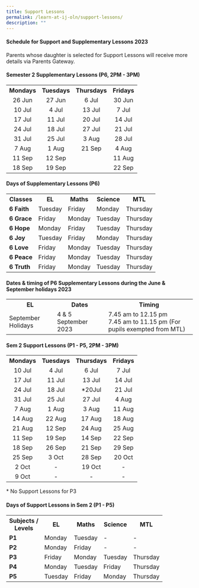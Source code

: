 ```yaml
---
title: Support Lessons
permalink: /learn-at-ij-oln/support-lessons/
description: ""
---
```

<h4><strong>Schedule for Support and Supplementary Lessons 2023</strong></h4>
<p>Parents whose daughter is selected for Support Lessons will receive more details via Parents Gateway.</p>
<h4><strong>Semester 2 Supplementary Lessons (P6, 2PM - 3PM)</strong></h4>
<table class="iveo_table ives_tab_simple2 ive_eobj_center">
<tbody>
<tr>
<th style="text-align: center;">Mondays</th>
<th style="text-align: center;">Tuesdays</th>
<th style="text-align: center;">Thursdays</th>
<th style="text-align: center;">Fridays</th>
</tr>
<tr>
<td style="text-align: center;">26 Jun</td>
<td style="text-align: center;">27 Jun</td>
<td style="text-align: center;">6 Jul</td>
<td style="text-align: center;">30 Jun</td>
</tr>
<tr>
<td style="text-align: center;">10 Jul</td>
<td style="text-align: center;">4 Jul</td>
<td style="text-align: center;">13 Jul</td>
<td style="text-align: center;">7 Jul</td>
</tr>
<tr>
<td style="text-align: center;">17 Jul</td>
<td style="text-align: center;">11 Jul</td>
<td style="text-align: center;">20 Jul</td>
<td style="text-align: center;">14 Jul</td>
</tr>
<tr>
<td style="text-align: center;">24 Jul</td>
<td style="text-align: center;">18 Jul</td>
<td style="text-align: center;">27 Jul</td>
<td style="text-align: center;">21 Jul</td>
</tr>
<tr>
<td style="text-align: center;">31 Jul</td>
<td style="text-align: center;">25 Jul</td>
<td style="text-align: center;">3 Aug</td>
<td style="text-align: center;">28 Jul </td>
</tr>
<tr>
<td style="text-align: center;">7 Aug</td>
<td style="text-align: center;">1 Aug</td>
<td style="text-align: center;">21 Sep</td>
<td style="text-align: center;">4 Aug</td>
</tr>
<tr>
<td style="text-align: center;">11 Sep</td>
<td style="text-align: center;">12 Sep</td>
<td style="text-align: center;"></td>
<td style="text-align: center;">11 Aug</td>
</tr>
	<tr>
<td style="text-align: center;">18 Sep</td>
<td style="text-align: center;">19 Sep</td>
<td style="text-align: center;"></td>
<td style="text-align: center;">22 Sep</td>
</tr>
</tbody>
</table>
<h4><strong>Days of Supplementary Lessons (P6)</strong></h4>
<table>
<tbody>
<tr>
<th>Classes</th>
<th>EL</th>
<th>Maths</th>
<th>Science</th>
<th>MTL</th>
</tr>
<tr>
<td><strong>6 Faith</strong></td>
<td>Tuesday</td>
<td>Friday</td>
<td>Monday</td>
<td>Thursday</td>
</tr>
<tr>
<td><strong>6 Grace</strong></td>
<td>Friday</td>
<td>Monday</td>
<td>Tuesday</td>
<td>Thursday</td>
</tr>
<tr>
<td><strong>6 Hope</strong></td>
<td>Monday</td>
<td>Friday</td>
<td>Tuesday</td>
<td>Thursday</td>
</tr>
<tr>
<td><strong>6 Joy</strong></td>
<td>Tuesday</td>
<td>Friday</td>
<td>Monday</td>
<td>Thursday</td>
</tr>
<tr>
<td><strong>6 Love</strong></td>
<td>Friday</td>
<td>Monday</td>
<td>Tuesday</td>
<td>Thursday</td>
</tr>
<tr>
<td><strong>6 Peace</strong></td>
<td>Friday</td>
<td>Monday</td>
<td>Tuesday</td>
<td>Thursday</td>
</tr>
<tr>
<td><strong>6 Truth</strong></td>
<td>Friday</td>
<td>Monday</td>
<td>Tuesday</td>
<td>Thursday</td>
</tr>
</tbody>
</table>
<h4><strong>Dates &amp; timing of P6 Supplementary Lessons during the June &amp; September holidays 2023</strong></h4>
<table>
<tbody>
<tr>
<th>EL</th>
<th>Dates</th>
<th>Timing</th>
</tr>
<tr>
<td>September Holidays</td>
<td>4 &amp; 5 September 2023</td>
<td>7.45 am to 12.15 pm<br>
7.45 am to 11.15 pm (For pupils exempted from MTL)</td>
</tr>
</tbody>
</table>

<h4><strong>Sem 2 Support Lessons (P1 - P5, 2PM - 3PM)</strong></h4>
<table>
<tbody>
<tr>
<th style="text-align: center;">Mondays</th>
<th style="text-align: center;">Tuesdays</th>
<th style="text-align: center;">Thursdays</th>
<th style="text-align: center;">Fridays</th>
</tr>
<tr>
<td style="text-align: center;">10 Jul</td>
<td style="text-align: center;">4 Jul</td>
<td style="text-align: center;">6 Jul</td>
<td style="text-align: center;">7 Jul</td>
</tr>
<tr>
<td style="text-align: center;">17 Jul</td>
<td style="text-align: center;">11 Jul</td>
<td style="text-align: center;">13 Jul</td>
<td style="text-align: center;"> 14 Jul</td>
</tr>
<tr>
<td style="text-align: center;">24 Jul</td>
<td style="text-align: center;">18 Jul</td>
<td style="text-align: center;">*20Jul</td>
<td style="text-align: center;">21 Jul</td>
</tr>
<tr>
<td style="text-align: center;">31 Jul</td>
<td style="text-align: center;">25 Jul</td>
<td style="text-align: center;">27 Jul</td>
<td style="text-align: center;">4 Aug</td>
</tr>
<tr>
<td style="text-align: center;">7 Aug</td>
<td style="text-align: center;">1 Aug</td>
<td style="text-align: center;">3 Aug</td>
<td style="text-align: center;">11 Aug</td>
</tr>
<tr>
<td style="text-align: center;">14 Aug</td>
<td style="text-align: center;">22 Aug</td>
<td style="text-align: center;">17 Aug</td>
<td style="text-align: center;">18 Aug</td>
</tr>
	<tr>
<td style="text-align: center;">21 Aug</td>
<td style="text-align: center;">12 Sep</td>
<td style="text-align: center;">24 Aug</td>
<td style="text-align: center;">25 Aug</td>
</tr>
<tr>
<td style="text-align: center;">11 Sep</td>
<td style="text-align: center;">19 Sep</td>
<td style="text-align: center;">14 Sep</td>
<td style="text-align: center;">22 Sep</td>
</tr>
<tr>
<td style="text-align: center;">18 Sep</td>
<td style="text-align: center;">26 Sep</td>
<td style="text-align: center;">21 Sep</td>
<td style="text-align: center;">29 Sep</td>
</tr>
<tr>
<td style="text-align: center;">25 Sep</td>
<td style="text-align: center;">3 Oct</td>
<td style="text-align: center;">28 Sep</td>
<td style="text-align: center;">20 Oct</td>
</tr>
<tr>
<td style="text-align: center;">2 Oct</td>
<td style="text-align: center;"> - </td>
<td style="text-align: center;">19 Oct</td>
<td style="text-align: center;"> - </td>
</tr>
	<tr>
<td style="text-align: center;">9 Oct</td>
<td style="text-align: center;"> - </td>
<td style="text-align: center;"> - </td>
<td style="text-align: center;"> - </td>
</tr>
</tbody>
</table>
* No Support Lessons for P3
<h4><strong>Days of Support Lessons in Sem 2 (P1 - P5)</strong></h4>
<table>
<tbody>
<tr>
<th>Subjects /<br>Levels</th>
<th>EL</th>
<th>Maths</th>
<th>Science</th>
<th>MTL</th>
</tr>
<tr>
<td><strong>P1</strong></td>
<td>Monday</td>
<td>Tuesday</td>
<td> - </td>
<td> - </td>
</tr>
<tr>
<td><strong>P2</strong></td>
<td>Monday</td>
<td>Friday</td>
<td> - </td>
<td> - </td>
</tr>
	<tr>
<td><strong>P3</strong></td>
<td>Friday</td>
<td>Monday</td>
<td>Tuesday</td>
<td>Thursday</td>
</tr>
<tr>
<td><strong>P4</strong></td>
<td>Monday</td>
<td>Tuesday</td>
<td>Friday</td>
<td>Thursday</td>
</tr>
<tr>
<td><strong>P5</strong></td>
<td>Tuesday</td>
<td>Friday</td>
<td>Monday</td>
<td>Thursday</td>
</tr>
</tbody>
</table>